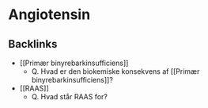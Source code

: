 # Angiotensin
## Backlinks
* [[Primær binyrebarkinsufficiens]]
	* Q. Hvad er den biokemiske konsekvens af [[Primær binyrebarkinsufficiens]]?
* [[RAAS]]
	* Q. Hvad står RAAS for?

<!-- #anki/tag/med/Nephrology -->

<!-- {BearID:06F88DD6-8410-489A-B7DA-0B6A675E2AAC-21575-000024175CF10E71} -->
